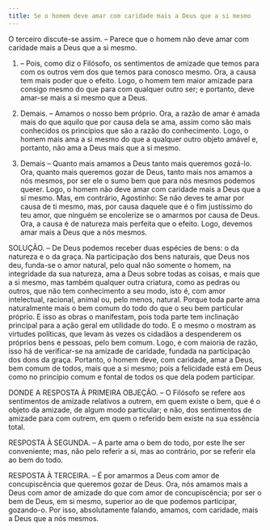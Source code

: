 ```yaml
---
title: Se o homem deve amar com caridade mais a Deus que a si mesmo
---
```


O terceiro discute-se assim. – Parece que o homem não deve amar com caridade mais a Deus que a si mesmo.  

1. – Pois, como diz o Filósofo, os sentimentos de amizade que temos para com os outros vem dos que temos para conosco mesmo. Ora, a causa tem mais poder que o efeito. Logo, o homem tem maior amizade para consigo mesmo do que para com qualquer outro ser; e portanto, deve amar-se mais a si mesmo que a Deus.  

2. Demais. – Amamos o nosso bem próprio. Ora, a razão de amar é amada mais do que aquilo que por causa dela se ama, assim como são mais conhecidos os princípios que são a razão do conhecimento. Logo, o homem mais ama a si mesmo do que a qualquer outro objeto amável e, portanto, não ama a Deus mais que a si mesmo.  

3. Demais – Quanto mais amamos a Deus tanto mais queremos gozá-lo. Ora, quanto mais queremos gozar de Deus, tanto mais nos amamos a nós mesmos, por ser ele o sumo bem que para nós mesmos podemos querer. Logo, o homem não deve amar com caridade mais a Deus que a si mesmo.  Mas, em contrário, Agostinho: Se não deves te amar por causa de ti mesmo, mas, por causa daquele que é o fim justíssimo do teu amor, que ninguém se encolerize se o amarmos por causa de Deus. Ora, a causa é de natureza mais perfeita que o efeito. Logo, devemos amar mais a Deus que a nós mesmos.  

SOLUÇÃO. – De Deus podemos receber duas espécies de bens: o da natureza e o da graça. Na participação dos bens naturais, que Deus nos deu, funda-se o amor natural, pelo qual não somente o homem, na integridade da sua natureza, ama a Deus sobre todas as coisas, e mais que a si mesmo, mas também qualquer outra criatura, como as pedras ou outros, que não tem conhecimento a seu modo, isto é, com amor intelectual, racional, animal ou, pelo menos, natural. Porque toda parte ama naturalmente mais o bem comum do todo do que o seu bem particular próprio. E isso as obras o manifestam, pois toda parte tem inclinação principal para a ação geral em utilidade do todo. E o mesmo o mostram as virtudes políticas, que levam às vezes os cidadãos a despenderem os próprios bens e pessoas, pelo bem comum. Logo, e com maioria de razão, isso há de verificar-se na amizade de caridade, fundada na participação dos dons da graça. Portanto, o homem deve, com caridade, amar a Deus, bem comum de todos, mais que a si mesmo; pois a felicidade está em Deus como no princípio comum e fontal de todos os que dela podem participar.  

DONDE A RESPOSTA À PRIMEIRA OBJEÇÃO. – O Filósofo se refere aos sentimentos de amizade relativos a outrem, em quem existe o bem, que é o objeto da amizade, de algum modo particular; e não, dos sentimentos de amizade para com outrem, em quem o referido bem existe na sua essência total.  

RESPOSTA À SEGUNDA. – A parte ama o bem do todo, por este lhe ser conveniente; mas, não pelo referir a si, mas ao contrário, por se referir ela ao bem do todo.  

RESPOSTA À TERCEIRA. – É por amarmos a Deus com amor de concupiscência que queremos gozar de Deus. Ora, nós amamos mais a Deus com amor de amizade do que com amor de concupiscência; por ser o bem de Deus, em si mesmo, superior ao de que podemos participar, gozando-o. Por isso, absolutamente falando, amamos, com caridade, mais a Deus que a nós mesmos.